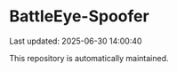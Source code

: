 # BattleEye-Spoofer

Last updated: 2025-06-30 14:00:40

This repository is automatically maintained.
